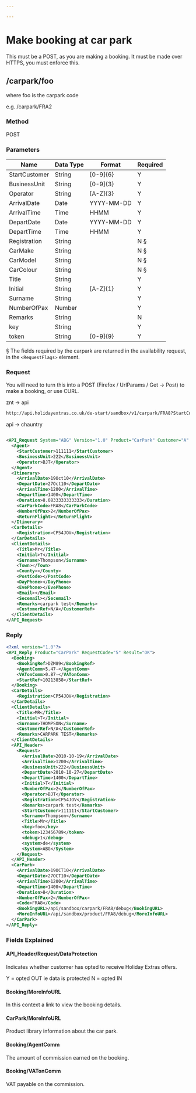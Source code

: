 ```yaml
---

---
```


# Make booking at car park

This must be a POST, as you are making a booking. It must be made over HTTPS, you must enforce this.

## /carpark/foo

where foo is the carpark code

e.g. /carpark/FRA2

### Method

POST




### Parameters

 | Name          | Data Type | Format     | Required | 
 | ----          | --------- | ------     | -------- | 
 | StartCustomer | String    | [0-9]{6}   | Y        | 
 | BusinessUnit  | String    | [0-9]{3}   | Y        | 
 | Operator      | String    | [A-Z]{3}   | Y        | 
 | ArrivalDate   | Date      | YYYY-MM-DD | Y        | 
 | ArrivalTime   | Time      | HHMM       | Y        | 
 | DepartDate    | Date      | YYYY-MM-DD | Y        | 
 | DepartTime    | Time      | HHMM       | Y        | 
 | Registration  | String    |            | N §     | 
 | CarMake       | String    |            | N §     | 
 | CarModel      | String    |            | N §     | 
 | CarColour     | String    |            | N §     | 
 | Title         | String    |            | Y        | 
 | Initial       | String    | [A-Z]{1}   | Y        | 
 | Surname       | String    |            | Y        | 
 | NumberOfPax   | Number    |            | Y        | 
 | Remarks       | String    |            | N        | 
 | key           | String    |            | Y        | 
 | token         | String    | [0-9]{9}   | Y        | 

§ The fields required by the carpark are returned in the availability request, in the `<RequestFlags>` element.










### Request


You will need to turn this into a POST (Firefox / UrlParams / Get -> Post) to make a booking, or use CURL.

znt -> api
```html
http://api.holidayextras.co.uk/de-start/sandbox/v1/carpark/FRA8?StartCustomer=111111&ArrivalDate=2010-10-19&ArrivalTime=1200&DepartDate=2010-10-27&DepartTime=1400&Initial=T&Operator=BJT&NumberOfPax=2&BusinessUnit=222&Registration=CP54JOV&Surname=Thompson&Title=Mr&key=foo&token=123456789
```



api -> chauntry
```xml

<API_Request System="ABG" Version="1.0" Product="CarPark" Customer="A" RequestCode="5" Session="123456789">
  <Agent>
    <StartCustomer>111111</StartCustomer>
    <BusinessUnit>222</BusinessUnit>
    <Operator>BJT</Operator>
  </Agent>
  <Itinerary>
    <ArrivalDate>19Oct10</ArrivalDate>
    <DepartDate>27Oct10</DepartDate>
    <ArrivalTime>1200</ArrivalTime>
    <DepartTime>1400</DepartTime>
    <Duration>8.0833333333333</Duration>
    <CarParkCode>FRA8</CarParkCode>
    <NumberOfPax>2</NumberOfPax>
    <ReturnFlight></ReturnFlight>
  </Itinerary>
  <CarDetails>
    <Registration>CP54JOV</Registration>
  </CarDetails>
  <ClientDetails>
    <Title>Mr</Title>
    <Initial>T</Initial>
    <Surname>Thompson</Surname>
    <Town></Town>
    <County></County>
    <PostCode></PostCode>
    <DayPhone></DayPhone>
    <EvePhone></EvePhone>
    <Email></Email>
    <Secemail></Secemail>
    <Remarks>carpark test</Remarks>
    <CustomerRef>N/A</CustomerRef>
  </ClientDetails>
</API_Request>


```









### Reply

```xml
<?xml version="1.0"?>
<API_Reply Product="CarPark" RequestCode="5" Result="OK">
  <Booking>
    <BookingRef>DZM89</BookingRef>
    <AgentComm>5.47-</AgentComm>
    <VATonComm>0.87-</VATonComm>
    <StartRef>10213858</StartRef>
  </Booking>
  <CarDetails>
    <Registration>CP54JOV</Registration>
  </CarDetails>
  <ClientDetails>
    <Title>MR</Title>
    <Initial>T</Initial>
    <Surname>THOMPSON</Surname>
    <CustomerRef>N/A</CustomerRef>
    <Remarks>CARPARK TEST</Remarks>
  </ClientDetails>
  <API_Header>
    <Request>
      <ArrivalDate>2010-10-19</ArrivalDate>
      <ArrivalTime>1200</ArrivalTime>
      <BusinessUnit>222</BusinessUnit>
      <DepartDate>2010-10-27</DepartDate>
      <DepartTime>1400</DepartTime>
      <Initial>T</Initial>
      <NumberOfPax>2</NumberOfPax>
      <Operator>BJT</Operator>
      <Registration>CP54JOV</Registration>
      <Remarks>carpark test</Remarks>
      <StartCustomer>111111</StartCustomer>
      <Surname>Thompson</Surname>
      <Title>Mr</Title>
      <key>foo</key>
      <token>123456789</token>
      <debug>1</debug>
      <system>de</system>
      <System>ABG</System>
    </Request>
  </API_Header>
  <CarPark>
    <ArrivalDate>19OCT10</ArrivalDate>
    <DepartDate>27OCT10</DepartDate>
    <ArrivalTime>1200</ArrivalTime>
    <DepartTime>1400</DepartTime>
    <Duration>8</Duration>
    <NumberOfPax>2</NumberOfPax>
    <Code>FRA8</Code>
    <BookingURL>/api/sandbox/carpark/FRA8/debug</BookingURL>
    <MoreInfoURL>/api/sandbox/product/FRA8/debug</MoreInfoURL>
  </CarPark>
</API_Reply>


```



### Fields Explained

#### API_Header/Request/DataProtection

Indicates whether customer has opted to receive Holiday Extras offers.

Y = opted OUT ie data is protected
N = opted IN

#### Booking/MoreInfoURL

In this context a link to view the booking details.

#### CarPark/MoreInfoURL

Product library information about the car park.

#### Booking/AgentComm

The amount of commission earned on the booking.

#### Booking/VATonComm

VAT payable on the commission.


